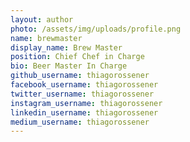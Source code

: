 ```yaml
---
layout: author
photo: /assets/img/uploads/profile.png
name: brewmaster
display_name: Brew Master
position: Chief Chef in Charge
bio: Beer Master In Charge
github_username: thiagorossener
facebook_username: thiagorossener
twitter_username: thiagorossener
instagram_username: thiagorossener
linkedin_username: thiagorossener
medium_username: thiagorossener
---
```


